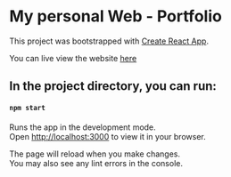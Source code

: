 # My personal Web - Portfolio

This project was bootstrapped with [Create React App](https://github.com/facebook/create-react-app).

You can live view the website [here](https://gabrielnovalski.herokuapp.com)

## In the project directory, you can run:

#### `npm start`

Runs the app in the development mode.\
Open [http://localhost:3000](http://localhost:3000) to view it in your browser.

The page will reload when you make changes.\
You may also see any lint errors in the console.
